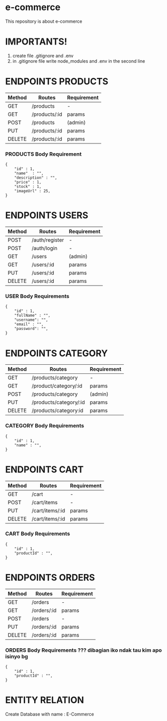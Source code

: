 # e-commerce

This repository is about e-commerce

# IMPORTANTS!

1. create file .gitignore and .env
2. in .gitignore file write node_modules and .env in the second line

# ENDPOINTS PRODUCTS

| Method | Routes        | Requirement |
| ------ | ------------- | ----------- |
| GET    | /products     | -           |
| GET    | /products/:id | params      |
| POST   | /products     | (admin)     |
| PUT    | /products/:id | params      |
| DELETE | /products/:id | params      |

### PRODUCTS Body Requirement

```
{
    "id" : 1,
    "name"  : "",
    "description" : "",  
    "price" : 1,
    "stock" : 1,
    "imageUrl" : 25,
}
```

# ENDPOINTS USERS

| Method | Routes         | Requirement |
| ------ | -------------- | ----------- |
| POST   | /auth/register | -           |
| POST   | /auth/login    | -           |
| GET    | /users         | (admin)     |
| GET    | /users/:id     | params      |
| PUT    | /users/:id     | params      |
| DELETE | /users/:id     | params      |

### USER Body Requirements

```
{
    "id" : 1,
    "fullName" : "",
    "username": "",
    "email" : "", 
    "password": "",
}
```

# ENDPOINTS CATEGORY

| Method | Routes                 | Requirement |
| ------ | ---------------------- | ----------- |
| GET    | /products/category     | -           |
| GET    | /product/category/:id  | params      |
| POST   | /products/category     | (admin)     |
| PUT    | /products/category/:id | params      |
| DELETE | /products/category:id  | params      |

### CATEGORY Body Requirements

```
{
    "id" : 1,
    "name" : "",
}
```

# ENDPOINTS CART 

| Method | Routes          | Requirement |
| ------ | --------------- | ----------- |
| GET    | /cart           | -           |
| POST   | /cart/items     | -           |
| PUT    | /cart/items/:id | params      |
| DELETE | /cart/items/:id | params      |

### CART Body Requirements

```
{
    "id" : 1,
    "productId" : "",
}
```


# ENDPOINTS ORDERS 

| Method | Routes      | Requirement |
| ------ | ----------- | ----------- |
| GET    | /orders     | -           |
| GET    | /orders/:id | params      |
| POST   | /orders     | -           |
| PUT    | /orders/:id | params      |
| DELETE | /orders/:id | params      |

### ORDERS Body Requirements ??? dibagian iko ndak tau kim apo isinyo bg

```
{
    "id" : 1,
    "productId" : "",
}
```

# ENTITY RELATION

Create Database with name : E-Commerce

